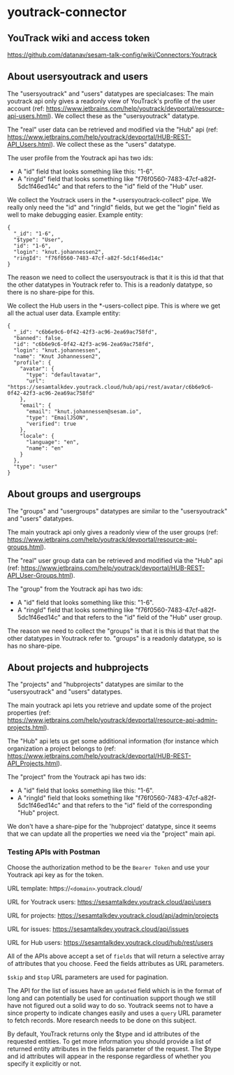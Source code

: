 # youtrack-connector

## YouTrack wiki and access token
https://github.com/datanav/sesam-talk-config/wiki/Connectors:Youtrack

## About usersyoutrack and users

The "usersyoutrack" and "users" datatypes are specialcases: The main youtrack api only gives a readonly view of 
YouTrack's profile of the user account (ref: https://www.jetbrains.com/help/youtrack/devportal/resource-api-users.html).
We collect these as the "usersyoutrack" datatype.

The "real" user data can be retrieved and modified via the "Hub" api (ref: https://www.jetbrains.com/help/youtrack/devportal/HUB-REST-API_Users.html).
We collect these as the "users" datatype.

The user profile from the Youtrack api has two ids:

  * A "id" field that looks something like this: "1-6".
  * A "ringId" field that looks something like "f76f0560-7483-47cf-a82f-5dc1f46ed14c" and that refers to the "id" field
    of the "Hub" user.

We collect the Youtrack users in the *-usersyoutrack-collect" pipe. We really only need the "id" and "ringId" fields,
but we get the "login" field as well to make debugging easier.  Example entity:
```
{
  "_id": "1-6",
  "$type": "User",
  "id": "1-6",
  "login": "knut.johannessen2",
  "ringId": "f76f0560-7483-47cf-a82f-5dc1f46ed14c"
}
```
The reason we need to collect the usersyoutrack is that it is this id that that the other datatypes in Youtrack refer to.
This is a readonly datatype, so there is no share-pipe for this.


We collect the Hub users in the *-users-collect pipe. This is where we get all the actual user data. Example entity:
```
{
  "_id": "c6b6e9c6-0f42-42f3-ac96-2ea69ac758fd",
  "banned": false,
  "id": "c6b6e9c6-0f42-42f3-ac96-2ea69ac758fd",
  "login": "knut.johannessen",
  "name": "Knut Johannessen2",
  "profile": {
    "avatar": {
      "type": "defaultavatar",
      "url": "https://sesamtalkdev.youtrack.cloud/hub/api/rest/avatar/c6b6e9c6-0f42-42f3-ac96-2ea69ac758fd"
    },
    "email": {
      "email": "knut.johannessen@sesam.io",
      "type": "EmailJSON",
      "verified": true
    },
    "locale": {
      "language": "en",
      "name": "en"
    }
  },
  "type": "user"
}
```


## About groups and usergroups

The "groups" and "usergroups" datatypes are similar to the "usersyoutrack" and "users" datatypes.

The main youtrack api only gives a readonly view of the user groups (ref: https://www.jetbrains.com/help/youtrack/devportal/resource-api-groups.html).

The "real" user group data can be retrieved and modified via the "Hub" api (ref: https://www.jetbrains.com/help/youtrack/devportal/HUB-REST-API_User-Groups.html).

The "group" from the Youtrack api has two ids:

  * A "id" field that looks something like this: "1-6".
  * A "ringId" field that looks something like "f76f0560-7483-47cf-a82f-5dc1f46ed14c" and that refers to the "id" field
    of the "Hub" user group.

The reason we need to collect the "groups" is that it is this id that that the other datatypes in Youtrack refer to.
"groups" is a readonly datatype, so is has no share-pipe.

## About projects and hubprojects

The "projects" and "hubprojects" datatypes are similar to the "usersyoutrack" and "users" datatypes.

The main youtrack api lets you retrieve and update some of the project properties (ref: https://www.jetbrains.com/help/youtrack/devportal/resource-api-admin-projects.html).

The "Hub" api lets us get some additional information (for instance which organization a project belongs to (ref: https://www.jetbrains.com/help/youtrack/devportal/HUB-REST-API_Projects.html).

The "project" from the Youtrack api has two ids:

  * A "id" field that looks something like this: "1-6".
  * A "ringId" field that looks something like "f76f0560-7483-47cf-a82f-5dc1f46ed14c" and that refers to the "id" field
    of the corresponding "Hub" project.

We don't have a share-pipe for the 'hubproject' datatype, since it seems that we can update all the properties we need via the "project" main api.

### Testing APIs with Postman
Choose the authorization method to be the `Bearer Token` and use your Youtrack api key as for the token. 

URL template: https://`<domain>`.youtrack.cloud/

URL for Youtrack users: 
https://sesamtalkdev.youtrack.cloud/api/users

URL for projects:
https://sesamtalkdev.youtrack.cloud/api/admin/projects

URL for issues: 
https://sesamtalkdev.youtrack.cloud/api/issues

URL for Hub users: 
https://sesamtalkdev.youtrack.cloud/hub/rest/users

All of the APIs above accept a set of `fields` that will return a selective array of attributes that you choose. Feed the fields attributes as URL parameters. 

`$skip` and `$top` URL parameters are used for pagination. 

The API for the list of issues have an `updated` field which is in the format of long and can potentially be used for continuation support though we still have not figured out a solid way to do so. Youtrack seems not to have a since property to indicate changes easily and uses a `query` URL parameter to fetch records. More research needs to be done on this subject. 

By default, YouTrack returns only the $type and id attributes of the requested entities. To get more information you should provide a list of returned entity attributes in the fields parameter of the request. The $type and id attributes will appear in the response regardless of whether you specify it explicitly or not.
